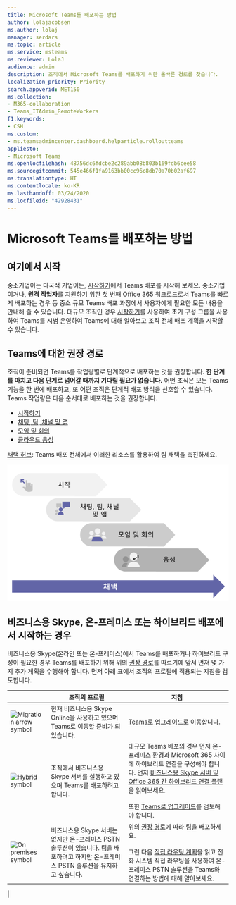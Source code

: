 ```yaml
---
title: Microsoft Teams를 배포하는 방법
author: lolajacobsen
ms.author: lolaj
manager: serdars
ms.topic: article
ms.service: msteams
ms.reviewer: LolaJ
audience: admin
description: 조직에서 Microsoft Teams를 배포하기 위한 올바른 경로를 찾습니다.
localization_priority: Priority
search.appverid: MET150
ms.collection:
- M365-collaboration
- Teams_ITAdmin_RemoteWorkers
f1.keywords:
- CSH
ms.custom:
- ms.teamsadmincenter.dashboard.helparticle.rolloutteams
appliesto:
- Microsoft Teams
ms.openlocfilehash: 48756dc6fdcbe2c289abb08b803b169fdb6cee58
ms.sourcegitcommit: 545e466f1fa9163bb00cc96c8db70a70b02af697
ms.translationtype: HT
ms.contentlocale: ko-KR
ms.lasthandoff: 03/24/2020
ms.locfileid: "42928431"
---
```

# <a name="how-to-roll-out-microsoft-teams"></a>Microsoft Teams를 배포하는 방법

## <a name="start-here"></a>여기에서 시작
중소기업이든 다국적 기업이든, [시작하기](get-started-with-teams-quick-start.md)에서 Teams 배포를 시작해 보세요. 중소기업이거나, **원격 작업자**를 지원하기 위한 첫 번째 Office 365 워크로드로서 Teams를 빠르게 배포하는 경우 등 중소 규모 Teams 배포 과정에서 사용자에게 필요한 모든 내용을 안내해 줄 수 있습니다. 대규모 조직인 경우 [시작하기](get-started-with-teams-quick-start.md)를 사용하여 초기 구성 그룹을 사용하여 Teams를 시범 운영하여 Teams에 대해 알아보고 조직 전체 배포 계획을 시작할 수 있습니다. 

## <a name="recommended-path-to-teams"></a>Teams에 대한 권장 경로


조직이 준비되면 Teams를 작업량별로 단계적으로 배포하는 것을 권장합니다. **한 단계를 마치고 다음 단계로 넘어갈 때까지 기다릴 필요가 없습니다.** 어떤 조직은 모든 Teams 기능을 한 번에 배포하고, 또 어떤 조직은 단계적 배포 방식을 선호할 수 있습니다. Teams 작업량은 다음 순서대로 배포하는 것을 권장합니다.

- [시작하기](get-started-with-teams-quick-start.md)
- [채팅, 팀, 채널 및 앱](deploy-chat-teams-channels-microsoft-teams-landing-page.md)
- [모임 및 회의](deploy-meetings-microsoft-teams-landing-page.md)
- [클라우드 음성](cloud-voice-landing-page.md)

[채택 허브](adopt-microsoft-teams-landing-page.md): Teams 배포 전체에서 이러한 리소스를 활용하여 팀 채택을 촉진하세요.

![Teams 배포 경로를 보여주는 다이어그램](media/how-to-roll-out-teams-image1.png)


## <a name="if-youre-starting-from-skype-for-business-on-premises-or-hybrid-deployments"></a>비즈니스용 Skype, 온-프레미스 또는 하이브리드 배포에서 시작하는 경우

비즈니스용 Skype(온라인 또는 온-프레미스)에서 Teams를 배포하거나 하이브리드 구성이 필요한 경우 Teams를 배포하기 위해 위의 [권장 경로](#recommended-path-to-teams)를 따르기에 앞서 먼저 몇 가지 추가 계획을 수행해야 합니다. 먼저 아래 표에서 조직의 프로필에 적용되는 지침을 검토합니다.



|  |조직의 프로필|지침  |
|---------|---------|---------|
|<IMG src="https://docs.microsoft.com/office/media/icons/migration-teams.svg" alt="Migration arrow symbol" height="50" width="50">|현재 비즈니스용 Skype Online을 사용하고 있으며 Teams로 이동할 준비가 되었습니다. |[Teams로 업그레이드](upgrade-start-here.md)로 이동합니다.        |
|<IMG SRC="https://docs.microsoft.com/office/media/icons/hybrid-teams.svg" alt="Hybrid symbol" height="50" width="50">|조직에서 비즈니스용 Skype 서버를 실행하고 있으며 Teams를 배포하려고 합니다. |대규모 Teams 배포의 경우 먼저 온-프레미스 환경과 Microsoft 365 사이에 하이브리드 연결을 구성해야 합니다. 먼저 [비즈니스용 Skype 서버 및 Office 365 간 하이브리드 연결 플랜](https://docs.microsoft.com/skypeforbusiness/hybrid/plan-hybrid-connectivity)을 읽어보세요. <br><br>또한 [Teams로 업그레이드](upgrade-start-here.md)를 검토해야 합니다.   |
|<IMG src="https://docs.microsoft.com/office/media/icons/on-premises-teams.svg" alt="On premises symbol" height="50" width="50">|비즈니스용 Skype 서버는 없지만 온-프레미스 PSTN 솔루션이 있습니다. 팀을 배포하려고 하지만 온-프레미스 PSTN 솔루션을 유지하고 싶습니다. |위의 [권장 경로](#recommended-path-to-teams)에 따라 팀을 배포하세요.<br><br>그런 다음 [직접 라우팅 계획](direct-routing-plan.md)을 읽고 전화 시스템 직접 라우팅을 사용하여 온-프레미스 PSTN 솔루션을 Teams와 연결하는 방법에 대해 알아보세요.|
|


